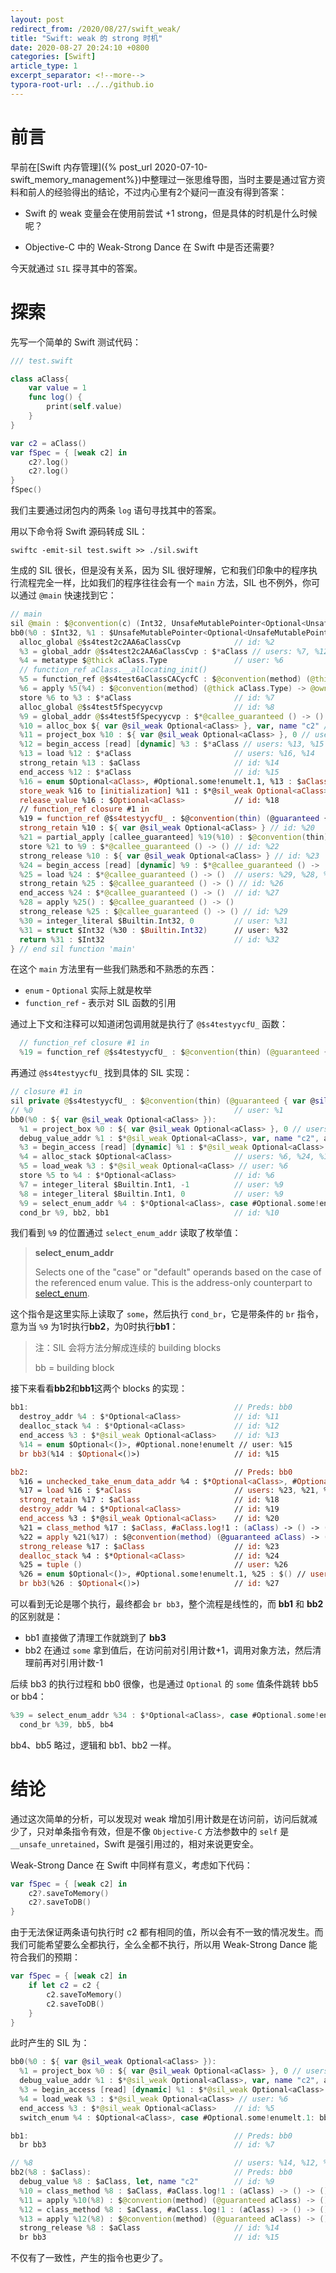 ```yaml
---
layout: post
redirect_from: /2020/08/27/swift_weak/
title: "Swift: weak 的 strong 时机"
date: 2020-08-27 20:24:10 +0800
categories: [Swift]
article_type: 1
excerpt_separator: <!--more-->
typora-root-url: ../../github.io
---
```


# 前言

早前在[Swift 内存管理]({% post_url 2020-07-10-swift_memory_management%})中整理过一张思维导图，当时主要是通过官方资料和前人的经验得出的结论，不过内心里有2个疑问一直没有得到答案：

- Swift 的 weak 变量会在使用前尝试 +1 strong，但是具体的时机是什么时候呢？

- Objective-C 中的 Weak-Strong Dance 在 Swift 中是否还需要?

今天就通过 `SIL` 探寻其中的答案。

<!--more-->

# 探索

先写一个简单的 Swift 测试代码：

```swift
/// test.swift

class aClass{
    var value = 1
    func log() {
        print(self.value)
    }
}

var c2 = aClass()
var fSpec = { [weak c2] in
    c2?.log()
    c2?.log()
}
fSpec()
```

我们主要通过闭包内的两条 `log` 语句寻找其中的答案。

用以下命令将 Swift 源码转成 SIL：

```shell
swiftc -emit-sil test.swift >> ./sil.swift
```

生成的 SIL 很长，但是没有关系，因为 SIL 很好理解，它和我们印象中的程序执行流程完全一样，比如我们的程序往往会有一个 `main` 方法，SIL 也不例外，你可以通过 `@main` 快速找到它：

```swift
// main
sil @main : $@convention(c) (Int32, UnsafeMutablePointer<Optional<UnsafeMutablePointer<Int8>>>) -> Int32 {
bb0(%0 : $Int32, %1 : $UnsafeMutablePointer<Optional<UnsafeMutablePointer<Int8>>>):
  alloc_global @$s4test2c2AA6aClassCvp            // id: %2
  %3 = global_addr @$s4test2c2AA6aClassCvp : $*aClass // users: %7, %12
  %4 = metatype $@thick aClass.Type               // user: %6
  // function_ref aClass.__allocating_init()
  %5 = function_ref @$s4test6aClassCACycfC : $@convention(method) (@thick aClass.Type) -> @owned aClass // user: %6
  %6 = apply %5(%4) : $@convention(method) (@thick aClass.Type) -> @owned aClass // user: %7
  store %6 to %3 : $*aClass                       // id: %7
  alloc_global @$s4test5fSpecyycvp                // id: %8
  %9 = global_addr @$s4test5fSpecyycvp : $*@callee_guaranteed () -> () // users: %22, %24
  %10 = alloc_box ${ var @sil_weak Optional<aClass> }, var, name "c2" // users: %23, %21, %20, %11
  %11 = project_box %10 : ${ var @sil_weak Optional<aClass> }, 0 // user: %17
  %12 = begin_access [read] [dynamic] %3 : $*aClass // users: %13, %15
  %13 = load %12 : $*aClass                       // users: %16, %14
  strong_retain %13 : $aClass                     // id: %14
  end_access %12 : $*aClass                       // id: %15
  %16 = enum $Optional<aClass>, #Optional.some!enumelt.1, %13 : $aClass // users: %18, %17
  store_weak %16 to [initialization] %11 : $*@sil_weak Optional<aClass> // id: %17
  release_value %16 : $Optional<aClass>           // id: %18
  // function_ref closure #1 in 
  %19 = function_ref @$s4testyycfU_ : $@convention(thin) (@guaranteed { var @sil_weak Optional<aClass> }) -> () // user: %21
  strong_retain %10 : ${ var @sil_weak Optional<aClass> } // id: %20
  %21 = partial_apply [callee_guaranteed] %19(%10) : $@convention(thin) (@guaranteed { var @sil_weak Optional<aClass> }) -> () // user: %22
  store %21 to %9 : $*@callee_guaranteed () -> () // id: %22
  strong_release %10 : ${ var @sil_weak Optional<aClass> } // id: %23
  %24 = begin_access [read] [dynamic] %9 : $*@callee_guaranteed () -> () // users: %25, %27
  %25 = load %24 : $*@callee_guaranteed () -> ()  // users: %29, %28, %26
  strong_retain %25 : $@callee_guaranteed () -> () // id: %26
  end_access %24 : $*@callee_guaranteed () -> ()  // id: %27
  %28 = apply %25() : $@callee_guaranteed () -> ()
  strong_release %25 : $@callee_guaranteed () -> () // id: %29
  %30 = integer_literal $Builtin.Int32, 0         // user: %31
  %31 = struct $Int32 (%30 : $Builtin.Int32)      // user: %32
  return %31 : $Int32                             // id: %32
} // end sil function 'main'
```

在这个 `main` 方法里有一些我们熟悉和不熟悉的东西：

- `enum` - `Optional` 实际上就是枚举
- `function_ref` - 表示对 SIL 函数的引用

通过上下文和注释可以知道闭包调用就是执行了 `@$s4testyycfU_` 函数：

```swift
  // function_ref closure #1 in 
  %19 = function_ref @$s4testyycfU_ : $@convention(thin) (@guaranteed { var @sil_weak Optional<aClass> }) -> () // user: %21
```

再通过 `@$s4testyycfU_` 找到具体的 SIL 实现：

```swift
// closure #1 in 
sil private @$s4testyycfU_ : $@convention(thin) (@guaranteed { var @sil_weak Optional<aClass> }) -> () {
// %0                                             // user: %1
bb0(%0 : ${ var @sil_weak Optional<aClass> }):
  %1 = project_box %0 : ${ var @sil_weak Optional<aClass> }, 0 // users: %33, %30, %3, %2
  debug_value_addr %1 : $*@sil_weak Optional<aClass>, var, name "c2", argno 1 // id: %2
  %3 = begin_access [read] [dynamic] %1 : $*@sil_weak Optional<aClass> // users: %20, %13, %5
  %4 = alloc_stack $Optional<aClass>              // users: %6, %24, %19, %16, %12, %11, %9
  %5 = load_weak %3 : $*@sil_weak Optional<aClass> // user: %6
  store %5 to %4 : $*Optional<aClass>             // id: %6
  %7 = integer_literal $Builtin.Int1, -1          // user: %9
  %8 = integer_literal $Builtin.Int1, 0           // user: %9
  %9 = select_enum_addr %4 : $*Optional<aClass>, case #Optional.some!enumelt.1: %7, default %8 : $Builtin.Int1 // user: %10
  cond_br %9, bb2, bb1                            // id: %10
```

我们看到 `%9` 的位置通过 `select_enum_addr` 读取了枚举值：

> **select_enum_addr**
>
> Selects one of the "case" or "default" operands based on the case of the referenced enum value. This is the address-only counterpart to [select_enum](https://github.com/apple/swift/blob/master/docs/SIL.rst#select-enum).

这个指令是这里实际上读取了 `some`，然后执行 `cond_br`，它是带条件的 `br` 指令，意为当 `%9` 为1时执行**bb2**，为0时执行**bb1**：

> 注：SIL 会将方法分解成连续的 building blocks
>
> bb = building block

接下来看看**bb2**和**bb1**这两个 blocks 的实现：

```swift
bb1:                                              // Preds: bb0
  destroy_addr %4 : $*Optional<aClass>            // id: %11
  dealloc_stack %4 : $*Optional<aClass>           // id: %12
  end_access %3 : $*@sil_weak Optional<aClass>    // id: %13
  %14 = enum $Optional<()>, #Optional.none!enumelt // user: %15
  br bb3(%14 : $Optional<()>)                     // id: %15

bb2:                                              // Preds: bb0
  %16 = unchecked_take_enum_data_addr %4 : $*Optional<aClass>, #Optional.some!enumelt.1 // user: %17
  %17 = load %16 : $*aClass                       // users: %23, %21, %22, %18
  strong_retain %17 : $aClass                     // id: %18
  destroy_addr %4 : $*Optional<aClass>            // id: %19
  end_access %3 : $*@sil_weak Optional<aClass>    // id: %20
  %21 = class_method %17 : $aClass, #aClass.log!1 : (aClass) -> () -> (), $@convention(method) (@guaranteed aClass) -> () // user: %22
  %22 = apply %21(%17) : $@convention(method) (@guaranteed aClass) -> ()
  strong_release %17 : $aClass                    // id: %23
  dealloc_stack %4 : $*Optional<aClass>           // id: %24
  %25 = tuple ()                                  // user: %26
  %26 = enum $Optional<()>, #Optional.some!enumelt.1, %25 : $() // user: %27
  br bb3(%26 : $Optional<()>)                     // id: %27
```

可以看到无论是哪个执行，最终都会 `br bb3`，整个流程是线性的，而 **bb1** 和 **bb2** 的区别就是：

- bb1 直接做了清理工作就跳到了 **bb3**
- bb2 在通过 `some` 拿到值后，在访问前对引用计数+1，调用对象方法，然后清理前再对引用计数-1

后续 bb3 的执行过程和 bb0 很像，也是通过 `Optional` 的 `some` 值条件跳转 bb5 or bb4：

```swift
%39 = select_enum_addr %34 : $*Optional<aClass>, case #Optional.some!enumelt.1: %37, default %38 : $Builtin.Int1 // user: %40
  cond_br %39, bb5, bb4
```

bb4、bb5 略过，逻辑和 bb1、bb2 一样。

# 结论

通过这次简单的分析，可以发现对 weak 增加引用计数是在访问前，访问后就减少了，只对单条指令有效，但是不像 `Objective-C` 方法参数中的 `self` 是 `__unsafe_unretained`，Swift 是强引用过的，相对来说更安全。

Weak-Strong Dance 在 Swift 中同样有意义，考虑如下代码：

```swift
var fSpec = { [weak c2] in
    c2?.saveToMemory()
    c2?.saveToDB()
}
```

由于无法保证两条语句执行时 c2 都有相同的值，所以会有不一致的情况发生。而我们可能希望要么全都执行，全么全都不执行，所以用 Weak-Strong Dance 能符合我们的预期：

```swift
var fSpec = { [weak c2] in
    if let c2 = c2 {
        c2.saveToMemory()
        c2.saveToDB()
    }
}
```

此时产生的 SIL 为：

```swift
bb0(%0 : ${ var @sil_weak Optional<aClass> }):
  %1 = project_box %0 : ${ var @sil_weak Optional<aClass> }, 0 // users: %3, %2
  debug_value_addr %1 : $*@sil_weak Optional<aClass>, var, name "c2", argno 1 // id: %2
  %3 = begin_access [read] [dynamic] %1 : $*@sil_weak Optional<aClass> // users: %5, %4
  %4 = load_weak %3 : $*@sil_weak Optional<aClass> // user: %6
  end_access %3 : $*@sil_weak Optional<aClass>    // id: %5
  switch_enum %4 : $Optional<aClass>, case #Optional.some!enumelt.1: bb2, case #Optional.none!enumelt: bb1 // id: %6

bb1:                                              // Preds: bb0
  br bb3                                          // id: %7

// %8                                             // users: %14, %12, %13, %10, %11, %9
bb2(%8 : $aClass):                                // Preds: bb0
  debug_value %8 : $aClass, let, name "c2"        // id: %9
  %10 = class_method %8 : $aClass, #aClass.log!1 : (aClass) -> () -> (), $@convention(method) (@guaranteed aClass) -> () // user: %11
  %11 = apply %10(%8) : $@convention(method) (@guaranteed aClass) -> ()
  %12 = class_method %8 : $aClass, #aClass.log!1 : (aClass) -> () -> (), $@convention(method) (@guaranteed aClass) -> () // user: %13
  %13 = apply %12(%8) : $@convention(method) (@guaranteed aClass) -> ()
  strong_release %8 : $aClass                     // id: %14
  br bb3                                          // id: %15
```

不仅有了一致性，产生的指令也更少了。